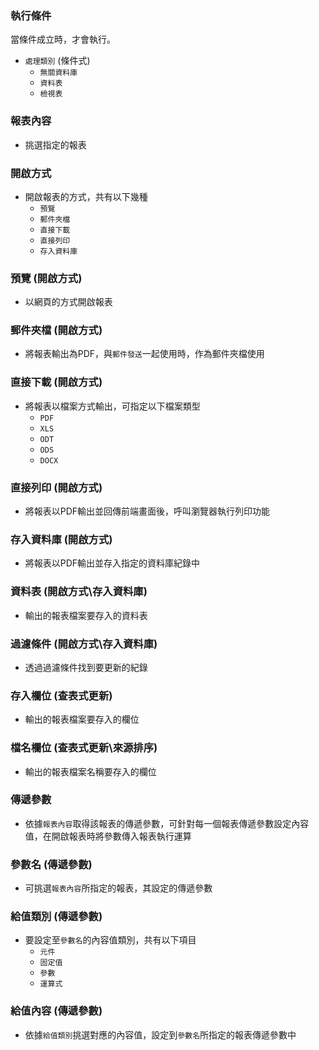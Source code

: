 ### <div id="logical">執行條件</div>

當條件成立時，才會執行。

* `處理類別` <path>(條件式)</path>
    * `無關資料庫`
    * `資料表`
    * `檢視表`

### <div id="report">報表內容</div>
* 挑選指定的報表

### <div id="opentype">開啟方式</div>
* 開啟報表的方式，共有以下幾種
    * `預覽`
	* `郵件夾檔`
	* `直接下載`
	* `直接列印`
	* `存入資料庫`

### <div id="preview">預覽 <path>(開啟方式)</path></div>
* 以網頁的方式開啟報表

### <div id="mail">郵件夾檔 <path>(開啟方式)</div>
* 將報表輸出為PDF，與`郵件發送`一起使用時，作為郵件夾檔使用

### <div id="download">直接下載 <path>(開啟方式)</path></div>
* 將報表以檔案方式輸出，可指定以下檔案類型
    * `PDF`
    * `XLS`
    * `ODT`
    * `ODS`
    * `DOCX`

### <div id="print">直接列印 <path>(開啟方式)</path></div>
* 將報表以PDF輸出並回傳前端畫面後，呼叫瀏覽器執行列印功能

### <div id="database">存入資料庫 <path>(開啟方式)</path></div>
* 將報表以PDF輸出並存入指定的資料庫紀錄中

### <div id="table">資料表 <path>(開啟方式\存入資料庫)</path></div>
* 輸出的報表檔案要存入的資料表

### <div id="filter">過濾條件 <path>(開啟方式\存入資料庫)</path></div>
* 透過過濾條件找到要更新的紀錄

### <div id="filefield">存入欄位 <path>(查表式更新)</path></div>
* 輸出的報表檔案要存入的欄位

### <div id="filenamefield">檔名欄位 <path>(查表式更新\來源排序)</path></div>
* 輸出的報表檔案名稱要存入的欄位

### <div id="param">傳遞參數</div>
* 依據`報表內容`取得該報表的傳遞參數，可針對每一個報表傳遞參數設定內容值，在開啟報表時將參數傳入報表執行運算

### <div id="paramname">參數名 <path>(傳遞參數)</path></div>
* 可挑選`報表內容`所指定的報表，其設定的傳遞參數

### <div id="paramname">給值類別 <path>(傳遞參數)</path></div>
* 要設定至`參數名`的內容值類別，共有以下項目
    * `元件`
    * `固定值`
    * `參數`
    * `運算式`

### <div id="paramname">給值內容 <path>(傳遞參數)</path></div>
* 依據`給值類別`挑選對應的內容值，設定到`參數名`所指定的報表傳遞參數中